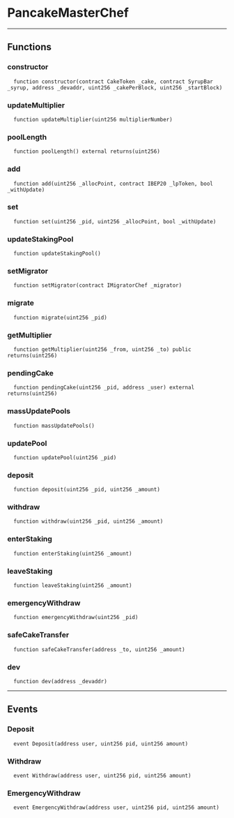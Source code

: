 # PancakeMasterChef




___

## Functions

### constructor

```solidity
  function constructor(contract CakeToken _cake, contract SyrupBar _syrup, address _devaddr, uint256 _cakePerBlock, uint256 _startBlock)
```




### updateMultiplier

```solidity
  function updateMultiplier(uint256 multiplierNumber)
```




### poolLength

```solidity
  function poolLength() external returns(uint256)
```




### add

```solidity
  function add(uint256 _allocPoint, contract IBEP20 _lpToken, bool _withUpdate)
```




### set

```solidity
  function set(uint256 _pid, uint256 _allocPoint, bool _withUpdate)
```




### updateStakingPool

```solidity
  function updateStakingPool()
```




### setMigrator

```solidity
  function setMigrator(contract IMigratorChef _migrator)
```




### migrate

```solidity
  function migrate(uint256 _pid)
```




### getMultiplier

```solidity
  function getMultiplier(uint256 _from, uint256 _to) public returns(uint256)
```




### pendingCake

```solidity
  function pendingCake(uint256 _pid, address _user) external returns(uint256)
```




### massUpdatePools

```solidity
  function massUpdatePools()
```




### updatePool

```solidity
  function updatePool(uint256 _pid)
```




### deposit

```solidity
  function deposit(uint256 _pid, uint256 _amount)
```




### withdraw

```solidity
  function withdraw(uint256 _pid, uint256 _amount)
```




### enterStaking

```solidity
  function enterStaking(uint256 _amount)
```




### leaveStaking

```solidity
  function leaveStaking(uint256 _amount)
```




### emergencyWithdraw

```solidity
  function emergencyWithdraw(uint256 _pid)
```




### safeCakeTransfer

```solidity
  function safeCakeTransfer(address _to, uint256 _amount)
```




### dev

```solidity
  function dev(address _devaddr)
```





___

## Events

### Deposit

```solidity
  event Deposit(address user, uint256 pid, uint256 amount)
```


### Withdraw

```solidity
  event Withdraw(address user, uint256 pid, uint256 amount)
```


### EmergencyWithdraw

```solidity
  event EmergencyWithdraw(address user, uint256 pid, uint256 amount)
```



